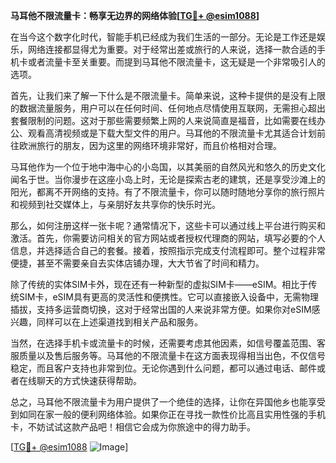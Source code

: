 **马耳他不限流量卡：畅享无边界的网络体验[[TG💪+ @esim1088](https://t.me/s/esim1088)]**

在当今这个数字化时代，智能手机已经成为我们生活的一部分。无论是工作还是娱乐，网络连接都显得尤为重要。对于经常出差或旅行的人来说，选择一款合适的手机卡或者流量卡至关重要。而提到马耳他不限流量卡，这无疑是一个非常吸引人的选项。

首先，让我们来了解一下什么是不限流量卡。简单来说，这种卡提供的是没有上限的数据流量服务，用户可以在任何时间、任何地点尽情使用互联网，无需担心超出套餐限制的问题。这对于那些需要频繁上网的人来说简直是福音，比如需要在线办公、观看高清视频或是下载大型文件的用户。马耳他的不限流量卡尤其适合计划前往欧洲旅行的朋友，因为这里的网络环境非常好，而且价格相对合理。

马耳他作为一个位于地中海中心的小岛国，以其美丽的自然风光和悠久的历史文化闻名于世。当你漫步在这座小岛上时，无论是探索古老的建筑，还是享受沙滩上的阳光，都离不开网络的支持。有了不限流量卡，你可以随时随地分享你的旅行照片和视频到社交媒体上，与亲朋好友共享你的快乐时光。

那么，如何注册这样一张卡呢？通常情况下，这些卡可以通过线上平台进行购买和激活。首先，你需要访问相关的官方网站或者授权代理商的网站，填写必要的个人信息，并选择适合自己的套餐。接着，按照指示完成支付流程即可。整个过程非常便捷，甚至不需要亲自去实体店铺办理，大大节省了时间和精力。

除了传统的实体SIM卡外，现在还有一种新型的虚拟SIM卡——eSIM。相比于传统SIM卡，eSIM具有更高的灵活性和便携性。它可以直接嵌入设备中，无需物理插拔，支持多运营商切换，这对于经常出国的人来说非常方便。如果你对eSIM感兴趣，同样可以在上述渠道找到相关产品和服务。

当然，在选择手机卡或流量卡的时候，还需要考虑其他因素，如信号覆盖范围、客服质量以及售后服务等。马耳他的不限流量卡在这方面表现得相当出色，不仅信号稳定，而且客户支持也非常到位。无论你遇到什么问题，都可以通过电话、邮件或者在线聊天的方式快速获得帮助。

总之，马耳他不限流量卡为用户提供了一个绝佳的选择，让你在异国他乡也能享受到如同在家一般的便利网络体验。如果你正在寻找一款性价比高且实用性强的手机卡，不妨试试这款产品吧！相信它会成为你旅途中的得力助手。

[[TG💪+ @esim1088](https://t.me/s/esim1088) ![Image](https://i.postimg.cc/4NQfJmqS/Snipaste-2025-05-13-00-14-12.png)]